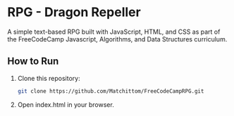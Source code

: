 # RPG - Dragon Repeller

A simple text-based RPG built with JavaScript, HTML, and CSS as part of the FreeCodeCamp Javascript, Algorithms, and Data Structures curriculum.

## How to Run
1. Clone this repository:
   ```bash
   git clone https://github.com/Matchittom/FreeCodeCampRPG.git
2. Open index.html in your browser.

